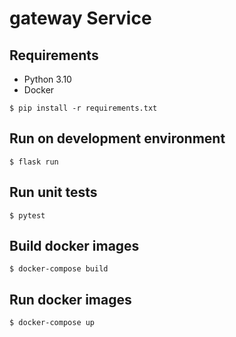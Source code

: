 # gateway Service

## Requirements

 * Python 3.10
 * Docker

`$ pip install -r requirements.txt`

## Run on development environment

`$ flask run`

## Run unit tests

`$ pytest`

## Build docker images

`$ docker-compose build`

## Run docker images

`$ docker-compose up`
